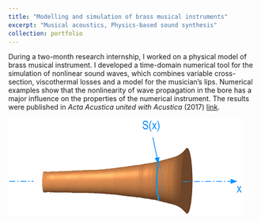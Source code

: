 ```yaml
---
title: "Modelling and simulation of brass musical instruments"
excerpt: "Musical acoustics, Physics-based sound synthesis"
collection: portfolio
---
```


During a two-month research internship, I worked on a physical model of brass musical instrument. I developed a time-domain numerical tool for the simulation of nonlinear sound waves, which combines variable cross-section, viscothermal losses and a model for the musician’s lips. Numerical examples show that the nonlinearity of wave propagation in the bore has a major influence on the properties of the numerical instrument. The results were published in <i>Acta Acustica united with Acustica</i> (2017) [link](https://harold-berjamin.github.io/publication/2017-01-01-aaua).

<img src='/images/Pavillon.png'>